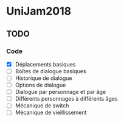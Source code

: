 # UniJam2018

## TODO

### Code

 - [x] Déplacements basiques
 - [ ] Boîtes de dialogue basiques
 - [ ] Historique de dialogue
 - [ ] Options de dialogue
 - [ ] Dialogue par personnage et par âge
 - [ ] Différents personnages à différents âges
 - [ ] Mécanique de switch
 - [ ] Mécanique de vieillissement
